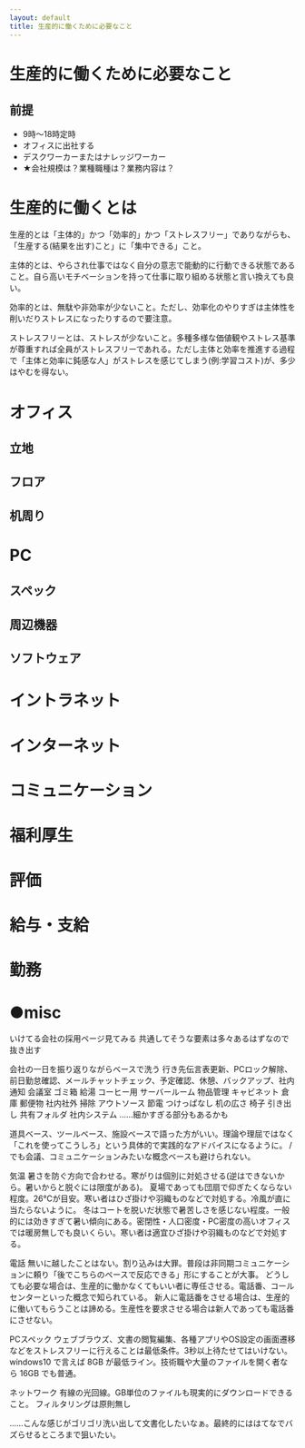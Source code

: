```yaml
---
layout: default
title: 生産的に働くために必要なこと
---
```


# 生産的に働くために必要なこと

## 前提
- 9時～18時定時
- オフィスに出社する
- デスクワーカーまたはナレッジワーカー
- ★会社規模は？業種職種は？業務内容は？

# 生産的に働くとは
生産的とは「主体的」かつ「効率的」かつ「ストレスフリー」でありながらも、「生産する(結果を出す)こと」に「集中できる」こと。

主体的とは、やらされ仕事ではなく自分の意志で能動的に行動できる状態であること。自ら高いモチベーションを持って仕事に取り組める状態と言い換えても良い。

効率的とは、無駄や非効率が少ないこと。ただし、効率化のやりすぎは主体性を削いだりストレスになったりするので要注意。

ストレスフリーとは、ストレスが少ないこと。多種多様な価値観やストレス基準が尊重すれば全員がストレスフリーであれる。ただし主体と効率を推進する過程で「主体と効率に鈍感な人」がストレスを感じてしまう(例:学習コスト)が、多少はやむを得ない。

# オフィス

## 立地

## フロア

## 机周り

# PC

## スペック

## 周辺機器

## ソフトウェア

# イントラネット

# インターネット

# コミュニケーション

# 福利厚生

# 評価

# 給与・支給

# 勤務

# ●misc
いけてる会社の採用ページ見てみる 共通してそうな要素は多々あるはずなので抜き出す 

会社の一日を振り返りながらベースで洗う
行き先伝言表更新、PCロック解除、前日勤怠確認、メールチャットチェック、予定確認、休憩、バックアップ、社内通知
会議室
ゴミ箱
給湯 コーヒー用
サーバールーム
物品管理 キャビネット 倉庫
郵便物 社内社外
掃除 アウトソース
節電
つけっぱなし
机の広さ
椅子
引き出し
共有フォルダ
社内システム
……細かすぎる部分もあるかも

道具ベース、ツールベース、施設ベースで語った方がいい。理論や理屈ではなく「これを使ってこうしろ」という具体的で実践的なアドバイスになるように。 / でも会議、コミュニケーションみたいな概念ベースも避けられない。

気温
暑さを防ぐ方向で合わせる。寒がりは個別に対処させる(逆はできないから。暑いからと脱ぐには限度がある)。
夏場であっても団扇で仰ぎたくならない程度。26℃が目安。寒い者はひざ掛けや羽織ものなどで対処する。冷風が直に当たらないように。
冬はコートを脱いだ状態で暑苦しさを感じない程度。一般的には効きすぎて暑い傾向にある。密閉性・人口密度・PC密度の高いオフィスでは暖房無しでも良いくらい。寒い者は適宜ひざ掛けや羽織ものなどで対処する。

電話
無いに越したことはない。割り込みは大罪。普段は非同期コミュニケーションに頼り「後でこちらのペースで反応できる」形にすることが大事。
どうしても必要な場合は、生産的に働かなくてもいい者に専任させる。電話番、コールセンターといった概念で知られている。
新人に電話番をさせる場合は、生産的に働いてもらうことは諦める。生産性を要求させる場合は新人であっても電話番にさせない。

PCスペック
ウェブブラウズ、文書の閲覧編集、各種アプリやOS設定の画面遷移などをストレスフリーに行えることは最低条件。3秒以上待たせてはいけない。windows10 で言えば 8GB が最低ライン。技術職や大量のファイルを開く者なら 16GB でも普通。

ネットワーク
有線の光回線。GB単位のファイルも現実的にダウンロードできること。
フィルタリングは原則無し

……こんな感じがゴリゴリ洗い出して文書化したいなぁ。最終的にははてなでバズらせるところまで狙いたい。
